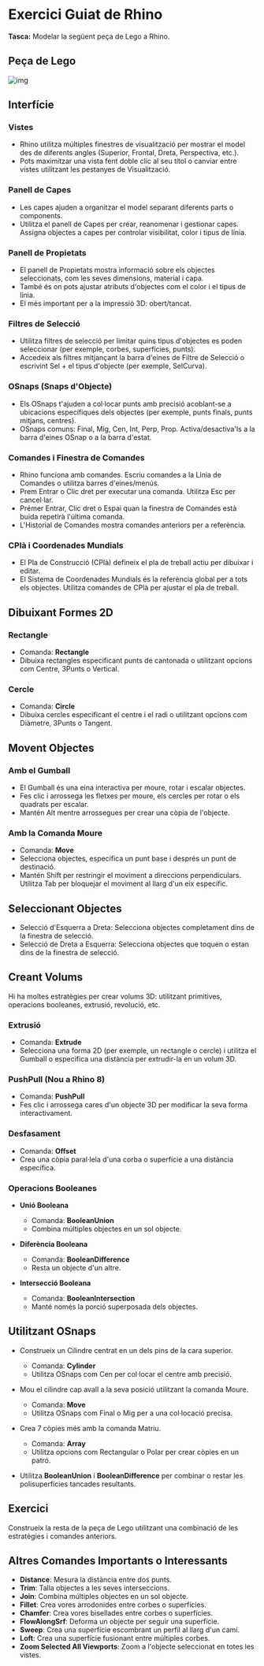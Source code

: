 # Exercici Guiat de Rhino

**Tasca:** Modelar la següent peça de Lego a Rhino.

## Peça de Lego

![img](https://fablabbcn-projects.gitlab.io/learning/educational-docs/assets/lego_piece.jpg)



## Interfície

### Vistes
- Rhino utilitza múltiples finestres de visualització per mostrar el model des de diferents angles (Superior, Frontal, Dreta, Perspectiva, etc.).
- Pots maximitzar una vista fent doble clic al seu títol o canviar entre vistes utilitzant les pestanyes de Visualització.

### Panell de Capes
- Les capes ajuden a organitzar el model separant diferents parts o components.
- Utilitza el panell de Capes per crear, reanomenar i gestionar capes. Assigna objectes a capes per controlar visibilitat, color i tipus de línia.

### Panell de Propietats
- El panell de Propietats mostra informació sobre els objectes seleccionats, com les seves dimensions, material i capa.
- També és on pots ajustar atributs d'objectes com el color i el tipus de línia.
- El més important per a la impressió 3D: obert/tancat.

### Filtres de Selecció
- Utilitza filtres de selecció per limitar quins tipus d'objectes es poden seleccionar (per exemple, corbes, superfícies, punts).
- Accedeix als filtres mitjançant la barra d'eines de Filtre de Selecció o escrivint Sel + el tipus d'objecte (per exemple, SelCurva).

### OSnaps (Snaps d'Objecte)
- Els OSnaps t'ajuden a col·locar punts amb precisió acoblant-se a ubicacions específiques dels objectes (per exemple, punts finals, punts mitjans, centres).
- OSnaps comuns: Final, Mig, Cen, Int, Perp, Prop. Activa/desactiva'ls a la barra d'eines OSnap o a la barra d'estat.

### Comandes i Finestra de Comandes
- Rhino funciona amb comandes. Escriu comandes a la Línia de Comandes o utilitza barres d'eines/menús.
- Prem Entrar o Clic dret per executar una comanda. Utilitza Esc per cancel·lar.
- Prémer Entrar, Clic dret o Espai quan la finestra de Comandes està buida repetirà l'última comanda.
- L'Historial de Comandes mostra comandes anteriors per a referència.

### CPlà i Coordenades Mundials
- El Pla de Construcció (CPlà) defineix el pla de treball actiu per dibuixar i editar.
- El Sistema de Coordenades Mundials és la referència global per a tots els objectes. Utilitza comandes de CPlà per ajustar el pla de treball.

## Dibuixant Formes 2D

### Rectangle
- Comanda: **Rectangle**
- Dibuixa rectangles especificant punts de cantonada o utilitzant opcions com Centre, 3Punts o Vertical.

### Cercle
- Comanda: **Circle**
- Dibuixa cercles especificant el centre i el radi o utilitzant opcions com Diàmetre, 3Punts o Tangent.

## Movent Objectes

### Amb el Gumball
- El Gumball és una eina interactiva per moure, rotar i escalar objectes.
- Fes clic i arrossega les fletxes per moure, els cercles per rotar o els quadrats per escalar.
- Mantén Alt mentre arrossegues per crear una còpia de l'objecte.

### Amb la Comanda Moure
- Comanda: **Move**
- Selecciona objectes, especifica un punt base i després un punt de destinació.
- Mantén Shift per restringir el moviment a direccions perpendiculars. Utilitza Tab per bloquejar el moviment al llarg d'un eix específic.

## Seleccionant Objectes
- Selecció d'Esquerra a Dreta: Selecciona objectes completament dins de la finestra de selecció.
- Selecció de Dreta a Esquerra: Selecciona objectes que toquen o estan dins de la finestra de selecció.

## Creant Volums

Hi ha moltes estratègies per crear volums 3D: utilitzant primitives, operacions booleanes, extrusió, revolució, etc.

### Extrusió
- Comanda: **Extrude**
- Selecciona una forma 2D (per exemple, un rectangle o cercle) i utilitza el Gumball o especifica una distància per extrudir-la en un volum 3D.

### PushPull (Nou a Rhino 8)
- Comanda: **PushPull**
- Fes clic i arrossega cares d'un objecte 3D per modificar la seva forma interactivament.

### Desfasament
- Comanda: **Offset**
- Crea una còpia paral·lela d'una corba o superfície a una distància específica.

### Operacions Booleanes
- **Unió Booleana**
  - Comanda: **BooleanUnion**
  - Combina múltiples objectes en un sol objecte.

- **Diferència Booleana**
  - Comanda: **BooleanDifference**
  - Resta un objecte d'un altre.

- **Intersecció Booleana**
  - Comanda: **BooleanIntersection**
  - Manté només la porció superposada dels objectes.

## Utilitzant OSnaps

- Construeix un Cilindre centrat en un dels pins de la cara superior.
  - Comanda: **Cylinder**
  - Utilitza OSnaps com Cen per col·locar el centre amb precisió.

- Mou el cilindre cap avall a la seva posició utilitzant la comanda Moure.
  - Comanda: **Move**
  - Utilitza OSnaps com Final o Mig per a una col·locació precisa.

- Crea 7 còpies més amb la comanda Matriu.
  - Comanda: **Array**
  - Utilitza opcions com Rectangular o Polar per crear còpies en un patró.

- Utilitza **BooleanUnion** i **BooleanDifference** per combinar o restar les polisuperfícies tancades resultants.

## Exercici

Construeix la resta de la peça de Lego utilitzant una combinació de les estratègies i comandes anteriors.

## Altres Comandes Importants o Interessants

- **Distance**: Mesura la distància entre dos punts.
- **Trim**: Talla objectes a les seves interseccions.
- **Join**: Combina múltiples objectes en un sol objecte.
- **Fillet**: Crea vores arrodonides entre corbes o superfícies.
- **Chamfer**: Crea vores bisellades entre corbes o superfícies.
- **FlowAlongSrf**: Deforma un objecte per seguir una superfície.
- **Sweep**: Crea una superfície escombrant un perfil al llarg d'un camí.
- **Loft**: Crea una superfície fusionant entre múltiples corbes.
- **Zoom Selected All Viewports**: Zoom a l'objecte seleccionat en totes les vistes.
